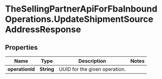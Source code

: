 # TheSellingPartnerApiForFbaInboundOperations.UpdateShipmentSourceAddressResponse

## Properties
Name | Type | Description | Notes
------------ | ------------- | ------------- | -------------
**operationId** | **String** | UUID for the given operation. | 



